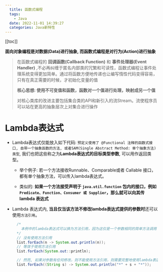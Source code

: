 ```yaml
---
  title: 函数式编程
  tags:
    - Java
  date: 2022-11-01 14:39:27
  categories: Java新特性
---
```

[[toc]]

<Alert>
  <strong>面向对象编程是对数据(Data)进行抽象, 而函数式编程是对行为(Action)进行抽象</strong>
</Alert>

> 在函数式编程的 **回调函数(Callback Function)** 和 **事件处理器(Event Handler)** ,不必再纠缠于匿名内部类的冗繁和可读性，函数式编程让事件处理系统变得更加简单。通过将函数方便地传递也让编写惰性代码变得容易，只有在真正需要的时候，才初始化变量的值
>
> **核心思想: 使用不可变值和函数，函数对一个值进行处理，映射成另一个值**
>
> 对核心类库的改进主要包括集合类的API和新引入的流Stream。流使程序员可以站在更高的抽象层次上对集合进行操作

# Lambda表达式

- Lambda表达式仅能放入如下代码: `预定义使用了 @Functional 注释的函数式接口, 自带一个抽象函数的方法, 或者SAM(Single Abstract Method: 单个抽象方法)类型`, 我们也把这些称之为**Lambda表达式的目标类型参数**, 可以用作返回类型。

    - 举个例子: 若一个方法接收Runnable、Comparable或者 Callable 接口，都有单个抽象方法，可以传入lambda表达式。

    - 类似的: **如果一个方法接受声明于 `java.util.function` 包内的接口，例如 `Predicate、Function、Consumer 或 Supplier`，那么就可以向其传 lambda 表达式**

- Lambda 表达式内, **当且仅当该方法不修改lambda表达式提供的参数时**还可以使用`方法引用`。

    ```java
      /*
        本例中的lambda表达式可以换为方法引用，因为这仅是一个参数相同的简单方法调用
      */
      // 没有使用方法引用
      list.forEach(n -> System.out.println(n));
      // 等效于使用方法引用
      list.forEach(System.out::println);

      // 然而, 如果对参数有任何修改，则不能使用方法引用，则需要完整地使用lambda表达式:
      list.forEach((String s) -> System.out.println("*" + s + "*"));
    ```

